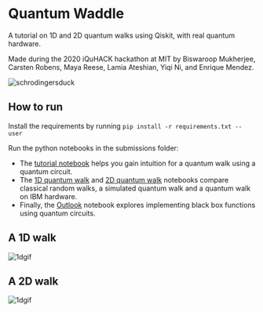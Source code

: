 

# Quantum Waddle

A tutorial on 1D and 2D quantum walks using Qiskit, with real quantum hardware. 

Made during the 2020 iQuHACK hackathon at MIT by Biswaroop Mukherjee, Carsten Robens, Maya Reese, Lamia Ateshian, Yiqi Ni, and Enrique Mendez.

![schrodingersduck](https://i.imgur.com/3zAtniE.png)

## How to run

Install the requirements by running `pip install -r requirements.txt --user`

Run the python notebooks in the submissions folder:

- The [tutorial notebook](Tutorial.ipynb) helps you gain intuition for a quantum walk using a quantum circuit.
- The [1D quantum walk](1D%20walk%20on%20IBM.ipynb) and [2D quantum walk](2D%20walk%20on%20IBM.ipynb) notebooks compare classical random walks, a simulated quantum walk and a quantum walk on IBM hardware.
- Finally, the [Outlook](Outlook.ipynb) notebook explores implementing black box functions using quantum circuits.

## A 1D walk
![1dgif](https://i.imgur.com/xxKeFPo.gif)


## A 2D walk
![1dgif](https://i.imgur.com/EHRxeyr.gif)
